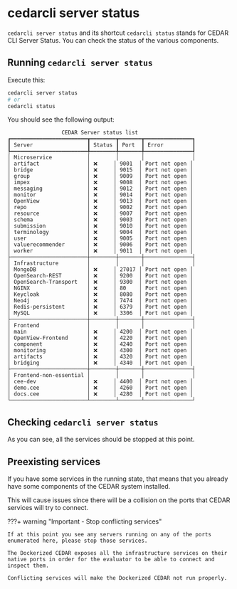 # cedarcli server status

`cedarcli server status` and its shortcut `cedarcli status` stands for CEDAR CLI Server Status. You can check the status of the various components.

## Running `cedarcli server status`
Execute this: 
```sh
cedarcli server status
# or
cedarcli status
```

You should see the following output:

```
                 CEDAR Server status list
┏━━━━━━━━━━━━━━━━━━━━━━━━┳━━━━━━━━┳━━━━━━━┳━━━━━━━━━━━━━━━┓
┃ Server                 ┃ Status ┃ Port  ┃ Error         ┃
┡━━━━━━━━━━━━━━━━━━━━━━━━╇━━━━━━━━╇━━━━━━━╇━━━━━━━━━━━━━━━┩
│ Microservice           │        │       │               │
│ artifact               │ ❌     │ 9001  │ Port not open │
│ bridge                 │ ❌     │ 9015  │ Port not open │
│ group                  │ ❌     │ 9009  │ Port not open │
│ impex                  │ ❌     │ 9008  │ Port not open │
│ messaging              │ ❌     │ 9012  │ Port not open │
│ monitor                │ ❌     │ 9014  │ Port not open │
│ OpenView               │ ❌     │ 9013  │ Port not open │
│ repo                   │ ❌     │ 9002  │ Port not open │
│ resource               │ ❌     │ 9007  │ Port not open │
│ schema                 │ ❌     │ 9003  │ Port not open │
│ submission             │ ❌     │ 9010  │ Port not open │
│ terminology            │ ❌     │ 9004  │ Port not open │
│ user                   │ ❌     │ 9005  │ Port not open │
│ valuerecommender       │ ❌     │ 9006  │ Port not open │
│ worker                 │ ❌     │ 9011  │ Port not open │
├────────────────────────┼────────┼───────┼───────────────┤
│ Infrastructure         │        │       │               │
│ MongoDB                │ ❌     │ 27017 │ Port not open │
│ OpenSearch-REST        │ ❌     │ 9200  │ Port not open │
│ OpenSearch-Transport   │ ❌     │ 9300  │ Port not open │
│ NGINX                  │ ❌     │ 80    │ Port not open │
│ Keycloak               │ ❌     │ 8080  │ Port not open │
│ Neo4j                  │ ❌     │ 7474  │ Port not open │
│ Redis-persistent       │ ❌     │ 6379  │ Port not open │
│ MySQL                  │ ❌     │ 3306  │ Port not open │
├────────────────────────┼────────┼───────┼───────────────┤
│ Frontend               │        │       │               │
│ main                   │ ❌     │ 4200  │ Port not open │
│ OpenView-Frontend      │ ❌     │ 4220  │ Port not open │
│ component              │ ❌     │ 4240  │ Port not open │
│ monitoring             │ ❌     │ 4300  │ Port not open │
│ artifacts              │ ❌     │ 4320  │ Port not open │
│ bridging               │ ❌     │ 4340  │ Port not open │
├────────────────────────┼────────┼───────┼───────────────┤
│ Frontend-non-essential │        │       │               │
│ cee-dev                │ ❌     │ 4400  │ Port not open │
│ demo.cee               │ ❌     │ 4260  │ Port not open │
│ docs.cee               │ ❌     │ 4280  │ Port not open │
└────────────────────────┴────────┴───────┴───────────────┘
```

## Checking `cedarcli server status`
As you can see, all the services should be stopped at this point.

## Preexisting services

If you have some services in the running state, that means that you already have some components of the CEDAR system installed.

This will cause issues since there will be a collision on the ports that CEDAR services will try to connect.

???+ warning "Important - Stop conflicting services"
    
    If at this point you see any servers running on any of the ports enumerated here, please stop those services.
    
    The Dockerized CEDAR exposes all the infrastructure services on their native ports in order for the evaluator to be able to connect and inspect them.
    
    Conflicting services will make the Dockerized CEDAR not run properly.
